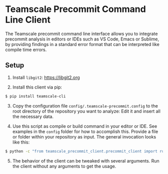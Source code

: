 # Teamscale Precommit Command Line Client

The Teamscale precommit command line interface allows you to integrate precommit analysis in editors or IDEs such as VS Code, Emacs or Sublime, by providing findings in a standard error format that can be interpreted like compile time errors.

## Setup

1. Install ```libgit2```: https://libgit2.org

2. Install this client via pip:
 ```bash
 $ pip install teamscale-cli
 ```

3. Copy the configuration file ```config/.teamscale-precommit.config``` to the root directory of the repository you want to analyze:
 Edit it and insert all the necessary data.

4. Use this script as compile or build command in your editor or IDE. See examples in the ```config``` folder for how to accomplish this.
 Provide a file or folder within your repository as input. The general invocation looks like this:

 ```bash
 $ python -c "from teamscale_precommit_client.precommit_client import run;run()" ANY_FILE_OR_FOLDER_IN_YOUR_REPO
 ```

5. The behavior of the client can be tweaked with several arguments. Run the client without any arguments to get the usage.

